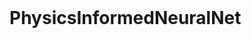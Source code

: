 <!DOCTYPE html>
<html lang="en">
<head>
  <meta name = "viewport" content = "width=device=width" />
</head>
<body>
  
  <br>
  <h1> PhysicsInformedNeuralNet</h1>
</body>
</html>
